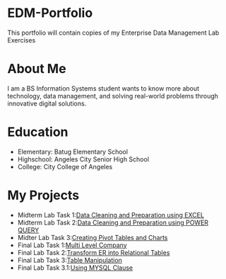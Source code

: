 # EDM-Portfolio
This portfolio will contain copies of my Enterprise Data Management Lab Exercises

# About Me
I am a BS Information Systems student wants to know more about technology, data management, and solving real-world problems through innovative digital solutions.

# Education
- Elementary: Batug Elementary School
- Highschool: Angeles City Senior High School
- College: City College of Angeles

 # My Projects
- Midterm Lab Task 1:[Data Cleaning and Preparation using EXCEL](https://github.com/Olazo101/EDM-Portfolio/tree/main/Midterm%20Lab%20Task%201)
- Midterm Lab Task 2:[Data Cleaning and Preparation using POWER QUERY](https://github.com/Olazo101/EDM-Portfolio/blob/main/Midterm%20Lab%20Task%202/README.md)
- Midter Lab Task 3:[Creating Pivot Tables and Charts](https://github.com/Olazo101/EDM-Portfolio/blob/main/Midterm%20Lab%20Task%203/README.md)
- Final Lab Task 1:[Multi Level Company](https://github.com/Olazo101/EDM-Portfolio/tree/main/Final%20Lab%20Task%201)
- Final Lab Task 2:[Transform ER into Relational Tables](https://github.com/Olazo101/EDM-Portfolio/tree/main/Final%20Lab%20Task%202)
- Final Lab Task 3:[Table Manipulation](https://github.com/Olazo101/EDM-Portfolio/tree/main/Final%20Lab%20Task%203)
- Final Lab Task 3.1:[Using MYSQL Clause](https://github.com/Olazo101/EDM-Portfolio/tree/main/Final%20Lab%20Task%203.1)
